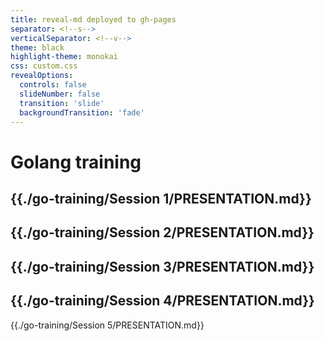 ```yaml
---
title: reveal-md deployed to gh-pages
separator: <!--s-->
verticalSeparator: <!--v-->
theme: black
highlight-theme: monokai
css: custom.css
revealOptions:
  controls: false
  slideNumber: false
  transition: 'slide'
  backgroundTransition: 'fade'
---
```


# Golang training

{{./go-training/Session 1/PRESENTATION.md}}
---
{{./go-training/Session 2/PRESENTATION.md}}
---
{{./go-training/Session 3/PRESENTATION.md}}
---
{{./go-training/Session 4/PRESENTATION.md}}
---
{{./go-training/Session 5/PRESENTATION.md}}
